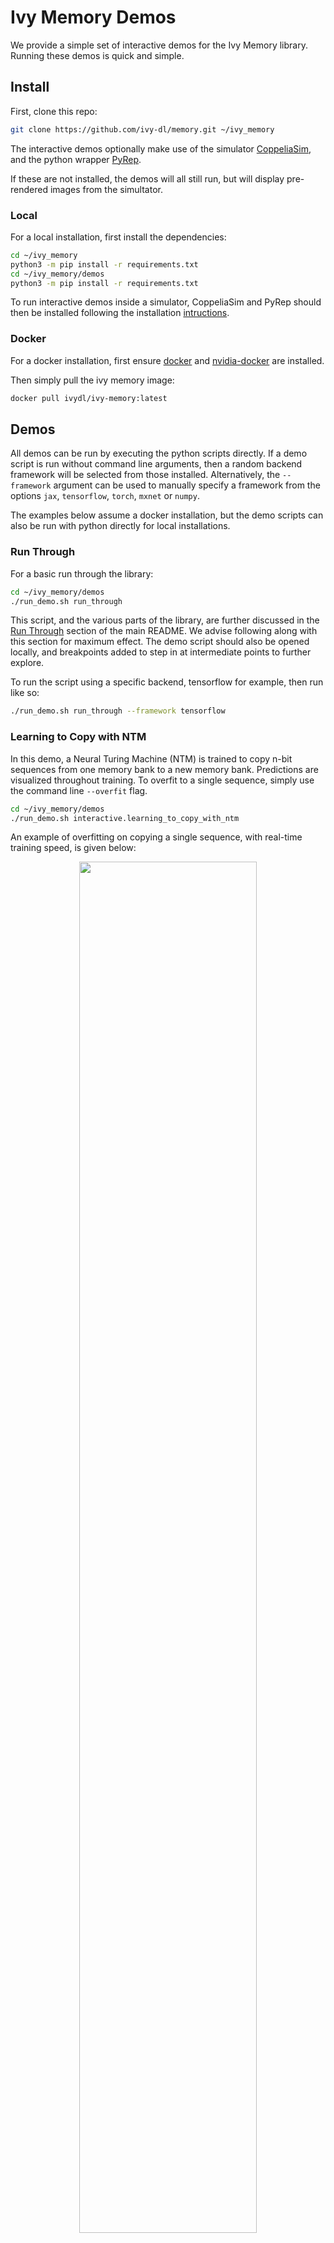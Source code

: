 # Ivy Memory Demos

We provide a simple set of interactive demos for the Ivy Memory library.
Running these demos is quick and simple.

## Install

First, clone this repo:

```bash
git clone https://github.com/ivy-dl/memory.git ~/ivy_memory
```

The interactive demos optionally make use of the simulator
[CoppeliaSim](https://www.coppeliarobotics.com/),
and the python wrapper [PyRep](https://github.com/stepjam/PyRep).

If these are not installed, the demos will all still run, but will display pre-rendered images from the simultator.

### Local

For a local installation, first install the dependencies:

```bash
cd ~/ivy_memory
python3 -m pip install -r requirements.txt
cd ~/ivy_memory/demos
python3 -m pip install -r requirements.txt
```

To run interactive demos inside a simulator, CoppeliaSim and PyRep should then be installed following the installation [intructions](https://github.com/stepjam/PyRep#install).

### Docker

For a docker installation, first ensure [docker](https://docs.docker.com/get-docker/) and [nvidia-docker](https://github.com/NVIDIA/nvidia-docker) are installed.

Then simply pull the ivy memory image:

```bash
docker pull ivydl/ivy-memory:latest
```

## Demos

All demos can be run by executing the python scripts directly.
If a demo script is run without command line arguments, then a random backend framework will be selected from those installed.
Alternatively, the `--framework` argument can be used to manually specify a framework from the options
`jax`, `tensorflow`, `torch`, `mxnet` or `numpy`.

The examples below assume a docker installation, but the demo scripts can also
be run with python directly for local installations.


### Run Through

For a basic run through the library:

```bash
cd ~/ivy_memory/demos
./run_demo.sh run_through
```

This script, and the various parts of the library, are further discussed in the [Run Through](https://github.com/ivy-dl/memory#run-through) section of the main README.
We advise following along with this section for maximum effect. The demo script should also be opened locally,
and breakpoints added to step in at intermediate points to further explore.

To run the script using a specific backend, tensorflow for example, then run like so:

```bash
./run_demo.sh run_through --framework tensorflow
```

### Learning to Copy with NTM

In this demo, a Neural Turing Machine (NTM) is trained to copy n-bit sequences
from one memory bank to a new memory bank.
Predictions are visualized throughout training.
To overfit to a single sequence, simply use the command line `--overfit` flag.

```bash
cd ~/ivy_memory/demos
./run_demo.sh interactive.learning_to_copy_with_ntm
```

An example of overfitting on copying a single sequence,
with real-time training speed, is given below:

<p align="center">
    <img width="75%" style="display: block;" src='https://github.com/ivy-dl/ivy-dl.github.io/blob/master/img/externally_linked/ivy_memory/demo_a.gif?raw=true'>
</p>

### Mapping a Room with ESM

In this demo, the user is able to interactively drag a drone with a single monocular camera through a scene.
The ESM memory module is used to incrementally map the geometry.

```bash
cd ~/ivy_memory/demos
./run_demo.sh interactive.mapping_a_room_with_esm
```

An example of rotating the drone without translation to create an egocentric ESM map of a room is given below.
The raw image observations are shown on the left,
and the incrementally constructed omni-directional ESM feature and depth images are shown on the right.
While this example only projects color values into the memory, arbitrary neural network features can also be projected, for end-to-end training.

<p align="center">
    <img width="75%" style="display: block;" src='https://github.com/ivy-dl/ivy-dl.github.io/blob/master/img/externally_linked/ivy_memory/demo_b.gif?raw=true'>
</p>

## Get Involved

If you have any issues running any of the demos, would like to request further demos, or would like to implement your own, then get it touch.
Feature requests, pull requests, and [tweets](https://twitter.com/ivythread) all **welcome**!
